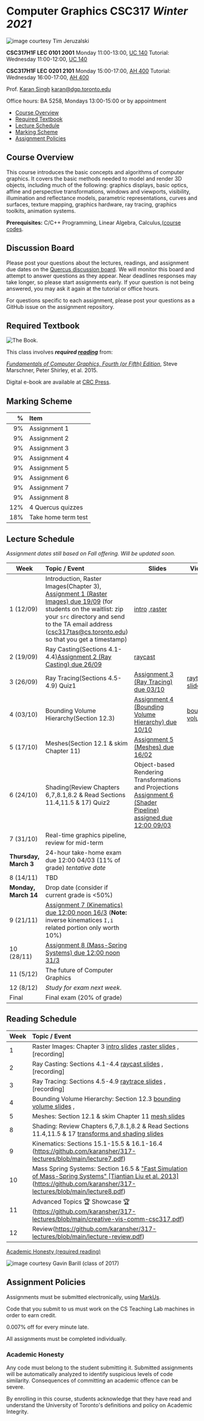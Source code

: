 # Computer Graphics CSC317 _Winter 2021_

![_image courtesy Tim Jeruzalski_](images/bunny-rigid-body.gif)

**CSC317H1F LEC 0101 2001** Monday 11:00-13:00, [UC 140](https://map.utoronto.ca/?id=1809#!m/494517)
Tutorial: Wednesday 11:00-12:00, [UC 140](https://map.utoronto.ca/?id=1809#!m/494517)
 
**CSC317H1F LEC 0201 2101** Monday 15:00-17:00, [AH 400](https://map.utoronto.ca/?id=1809#!m/494578)
Tutorial: Wednesday 16:00-17:00, [AH 400](https://map.utoronto.ca/?id=1809#!m/494578)

Prof. [Karan Singh](https://www.dgp.toronto.edu/~karan/)
karan@dgp.toronto.edu  
  
Office hours: BA 5258, Mondays 13:00-15:00 or by appointment
															
- [Course Overview](#course-overview)
- [Required Textbook](#required-textbook)
- [Lecture Schedule](#lecture-schedule)
- [Marking Scheme](#marking-scheme)
- [Assignment Policies](#assignment-policies)

## Course Overview

This course introduces the basic concepts and algorithms of computer graphics.
It covers the basic methods needed to model and render 3D objects, including
much of the following: graphics displays, basic optics, affine and
perspective transformations, windows and viewports, visibility,											
illumination and reflectance models, parametric representations, curves and surfaces, texture mapping, graphics
hardware, ray tracing, graphics toolkits, animation systems.


**Prerequisites:** C/C++ Programming, Linear Algebra, Calculus,([course
codes](https://artsci.calendar.utoronto.ca/course/csc317h1).


## Discussion Board

Please post your questions about the lectures, readings, and assignment due dates on the
[Quercus discussion
board](https://q.utoronto.ca/courses/280982/discussion_topics). We will monitor
this board and attempt to answer questions as they appear. Near deadlines
responses may take longer, so please start assignments early. If your question
is not being answered, you may ask it again at the tutorial or office hours.

For questions specific to each assignment, please post your questions as a GitHub issue
on the assignment repository.


## Required Textbook


![The Book.](https://www.cs.cornell.edu/~srm/fcg4/K22616_cover-300.jpg)

This class involves  **_required [reading](https://en.wikipedia.org/wiki/Reading)_** from:

[_Fundamentals of Computer Graphics, Fourth (or Fifth)
Edition_](https://www.cs.cornell.edu/~srm/fcg4/), Steve Marschner, Peter Shirley,
et al. 2015.

Digital e-book are available at [CRC
Press](https://www.routledge.com/Fundamentals-of-Computer-Graphics/Marschner-Shirley/p/book/9780367505035).


## Marking Scheme

| % | Item |
| ----: | :-------------- |
| 9% | Assignment 1 | 
| 9% | Assignment 2 | 
| 9% | Assignment 3 | 
| 9% | Assignment 4 | 				  
| 9% | Assignment 5 | 
| 9% | Assignment 6 | 
| 9% | Assignment 7 | 
| 9% | Assignment 8 | 
| 12% | 4 Quercus quizzes |
| 18% | Take home term test |

## Lecture Schedule

_Assignment dates still based on Fall offering. Will be updated soon._

| Week | Topic / Event | Slides | Videos
| ---- | :------------ | -------| ------
| 1 (12/09)   | Introduction, Raster Images(Chapter 3), [Assignment 1 (Raster Images) due 19/09](https://github.com/karansher/computer-graphics-raster-images) (for students on the waitlist: zip your `src` directory and send to the TA email address (csc317tas@cs.toronto.edu) so that you get a timestamp) | [intro](https://github.com/karansher/317-lectures/blob/main/lecture0.pdf) ,[raster](https://github.com/karansher/317-lectures/blob/main/lecture1.pdf) |
| 2 (19/09)   | Ray Casting(Sections 4.1-4.4)[Assignment 2 (Ray Casting) due 26/09](https://github.com/karansher/computer-graphics-ray-casting) | [raycast](https://github.com/karansher/317-lectures/blob/main/lecture2.pdf) | 
| 3 (26/09) | Ray Tracing(Sections 4.5-4.9) Quiz1 | [Assignment 3 (Ray Tracing) due 03/10](https://github.com/karansher/computer-graphics-ray-tracing) | [raytrace slides](https://github.com/karansher/317-lectures/blob/main/lecture3.pdf) | 
| 4 (03/10) | Bounding Volume Hierarchy(Section 12.3) | [Assignment 4 (Bounding Volume Hierarchy) due 10/10](https://github.com/karansher/computer-graphics-bounding-volume-hierarchy) | [bounding volume](https://github.com/karansher/317-lectures/blob/main/lecture4.pdf)  | 
| 5  (17/10)  | Meshes(Section 12.1 & skim Chapter 11) | [Assignment 5 (Meshes) due 16/02](https://github.com/karansher/computer-graphics-meshes) | | 
| 6  (24/10)  | Shading(Review Chapters 6,7,8.1,8.2 & Read Sections 11.4,11.5 & 17)  Quiz2 | Object-based Rendering Transformations and Projections [Assignment 6 (Shader Pipeline) assigned due 12:00 09/03](https://github.com/karansher/computer-graphics-shader-pipeline) | |
| 7  (31/10)  | Real-time graphics pipeline, review for mid-term
| **Thursday, March 3** | 24-hour take-home exam due 12:00 04/03 (11% of grade) _tentative date_
| 8  (14/11)  | TBD
| **Monday, March 14** | Drop date (consider if current grade is <50%)
| 9  (21/11)  | [Assignment 7 (Kinematics) due 12:00 noon 16/3](https://github.com/karansher/computer-graphics-kinematics) (**Note:** inverse kinematices `I,i` related portion only worth 10%)
| 10 (28/11)  | [Assignment 8 (Mass-Spring Systems) due 12:00 noon 31/3](https://github.com/karansher/computer-graphics-mass-spring-systems) <!-- Course Evaluations Nov. 20 - Dec 7 --> |
| 11 (5/12)  | The future of Computer Graphics
| 12 (8/12)  | _Study for exam next week_.
| Final | Final exam (20% of grade)



## Reading Schedule

| Week | Topic / Event |
| ---- | :------------ |
| 1    | Raster Images: Chapter 3 [intro slides](https://github.com/karansher/317-lectures/blob/main/lecture0.pdf) ,[raster slides](https://github.com/karansher/317-lectures/blob/main/lecture1.pdf) , [recording]
| 2   | Ray Casting: Sections 4.1-4.4 [raycast slides](https://github.com/karansher/317-lectures/blob/main/lecture2.pdf) , [recording]
| 3   | Ray Tracing: Sections 4.5-4.9 [raytrace slides](https://github.com/karansher/317-lectures/blob/main/lecture3.pdf) ,  [recording]
| 4   | Bounding Volume Hierarchy: Section 12.3 [bounding volume slides](https://github.com/karansher/317-lectures/blob/main/lecture4.pdf) ,
| 5  | Meshes: Section 12.1 & skim Chapter 11 [mesh slides](https://github.com/karansher/317-lectures/blob/main/lecture5.pdf)
| 8  | Shading: Review Chapters 6,7,8.1,8.2 & Read Sections 11.4,11.5 & 17 [transforms and shading slides](https://github.com/karansher/317-lectures/blob/main/lecture6.pdf)
| 9  | Kinematics: Sections 15.1-15.5 & 16.1-16.4 (https://github.com/karansher/317-lectures/blob/main/lecture7.pdf)
| 10  | Mass Spring Systems: Section 16.5 & ["Fast Simulation of Mass-Spring Systems" [Tiantian Liu et al. 2013]](http://graphics.berkeley.edu/papers/Liu-FSM-2013-11/Liu-FSM-2013-11.pdf)(https://github.com/karansher/317-lectures/blob/main/lecture8.pdf)
| 11| Advanced Topics 🏆 Showcase 🏆(https://github.com/karansher/317-lectures/blob/main/creative-vis-comm-csc317.pdf)
| 12| Review(https://github.com/karansher/317-lectures/blob/main/lecture-review.pdf)



[Academic Honesty (required reading)](#academic-honesty)

![_image courtesy Gavin Barill (class of 2017)_](images/gavin-barill-snowglobe.jpg)

## Assignment Policies

Assignments must be submitted electronically, using [MarkUs](https://markus.teach.cs.toronto.edu/2022-01).

Code that you submit to us must work on the CS Teaching Lab machines in order to earn credit.
																	   
																				
																			  
																				
																				
				   

0.007% off for every minute late.

All assignments must be completed individually.
		   
																				
																		
																			 
						
																			
																			  
																				
														  

### Academic Honesty

Any code must belong to the student submitting it. Submitted assignments will
be automatically analyzed to identify suspicious levels of code similarity.
Consequences of committing an academic offence can be severe.
																		
																		
													 
																			   
																  
																	   
																			  
											  
																				
																			  
																		 

By enrolling in this course, students acknowledge that they have read and understand the University of Toronto's definitions and policy on Academic Integrity. 
</article>
